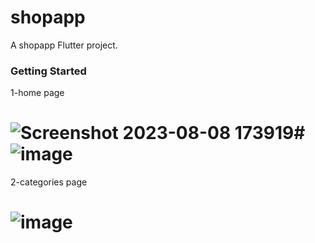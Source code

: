 # shopapp

A shopapp Flutter project.

### Getting Started
1-home page  
# ![Screenshot 2023-08-08 173919](https://github.com/Ibrahimnasser2/shopapp/assets/85452585/12e87115-860e-4894-a919-82652afd64d1)# ![image](https://github.com/Ibrahimnasser2/shopapp/assets/85452585/f5447549-6e1b-40fb-b6fe-d2e178fc4b30)

2-categories page
# ![image](https://github.com/Ibrahimnasser2/shopapp/assets/85452585/c1028678-1668-49ec-bd43-c0d19daf547d)





